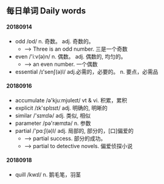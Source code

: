 ## 每日单词 Daily words


#### 20180914
  - odd   /ɒd/        n. 奇数。  adj. 奇数的。   
    + --> Three is an odd number. 三是一个奇数
  - even  /'iːv(ə)n/  n. 偶数。  adj. 偶数的, 均匀的。
    + --> an even number. 一个偶数  
  - essential /ɪ'senʃ(ə)l/  adj.必需的，必要的。 n. 要点，必需品 
    
#### 20180916
  - accumulate /ə'kjuːmjʊleɪt/   vt & vi. 积累，累积
  - explicit   /ɪk'splɪsɪt/      adj. 明确的, 明晰的
  - similar    /'sɪmɪlə/         adj. 类似, 相似
  - parameter  /pə'ræmɪtə/       n. 参数
  - partial    /'pɑːʃ(ə)l/       adj. 局部的, 部分的，[口]偏爱的
    + --> partial success. 部分的成功。
    + --> partial to detective novels. 偏爱侦探小说
    
#### 20180918
  - quill /kwɪl/    n. 鹅毛笔，羽茎